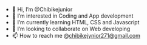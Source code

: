 - 👋 Hi, I’m @Chibikejunior
- 👀 I’m interested in Coding and App development
- 🌱 I’m currently learning HTML, CSS and Javascript
- 💞️ I’m looking to collaborate on Web developing
- 📫 How to reach me @chibikejynior271@gmail.com

<!---
Chibikejunior/Chibikejunior is a ✨ special ✨ repository because its `README.md` (this file) appears on your GitHub profile.
You can click the Preview link to take a look at your changes.
--->
